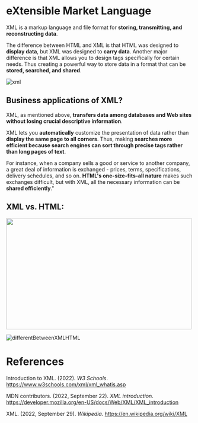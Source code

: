 # eXtensible Market Language 


XML is a markup language and file format for **storing, transmitting, and reconstructing data**. 

The difference between HTML and XML is that HTML was designed to **display data**, but XML was designed to **carry data**. Another major difference is that XML allows you to design tags specifically for certain needs. Thus creating a powerful way to store data in a format that can be **stored, searched, and shared**. 

![xml](https://user-images.githubusercontent.com/109105989/197610595-756f2e83-bd16-411a-bc71-d59ce06dd6bc.png)


## Business applications of XML? 
XML, as mentioned above, **transfers data among databases and Web sites without losing crucial descriptive information**. 

XML lets you **automatically** customize the presentation of data rather than **display the same page to all corners**. Thus, making **searches more efficient because search engines can sort through precise tags rather than long pages of text**. 

For instance, when a company sells a good or service to another company, a great deal of information is exchanged - prices, terms, specifications, delivery schedules, and so on. **HTML's one-size-fits-all nature** makes such exchanges difficult, but with XML, all the necessary information can be **shared efficiently**." 


## XML vs. HTML: 
<img width="500" height="300" src="https://user-images.githubusercontent.com/109105989/197607694-5541c4e9-a4f9-48d4-bfd7-ca8443a3a66e.png"/> 

![differentBetweenXMLHTML](https://user-images.githubusercontent.com/109105989/197608274-bef1e499-c975-4785-87c9-ebd9c250e2f3.png)


# References 
Introduction to XML. (2022). *W3 Schools*. <https://www.w3schools.com/xml/xml_whatis.asp>

MDN contributors. (2022, September 22). *XML introduction*. <https://developer.mozilla.org/en-US/docs/Web/XML/XML_introduction> 

XML. (2022, September 29). *Wikipedia*. <https://en.wikipedia.org/wiki/XML>  
